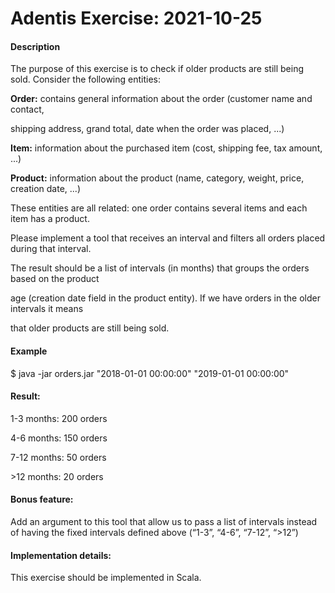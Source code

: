 # Adentis Exercise: 2021-10-25

<b><h4> Description </h4></b>

The purpose of this exercise is to check if older products are still being sold. Consider the following entities:

<b>Order:</b> contains general information about the order (customer name and contact,

shipping address, grand total, date when the order was placed, ...)

<b>Item:</b> information about the purchased item (cost, shipping fee, tax amount, ...)

<b>Product:</b> information about the product (name, category, weight, price, creation date, ...)

These entities are all related: one order contains several items and each item has a product.

Please implement a tool that receives an interval and filters all orders placed during that interval.

The result should be a list of intervals (in months) that groups the orders based on the product

age (creation date field in the product entity). If we have orders in the older intervals it means

that older products are still being sold.

<b><h4> Example </h4></b>

$ java -jar orders.jar "2018-01-01 00:00:00" "2019-01-01 00:00:00"

<b><h4> Result: </h4></b>

1-3 months: 200 orders

4-6 months: 150 orders

7-12 months: 50 orders

&gt;12 months: 20 orders

<b><h4> Bonus feature: </h4></b>

Add an argument to this tool that allow us to pass a list of intervals instead of having the fixed intervals defined above (“1-3”, “4-6”, “7-12”, “>12”)

<b><h4> Implementation details: </h4></b>

This exercise should be implemented in Scala.

